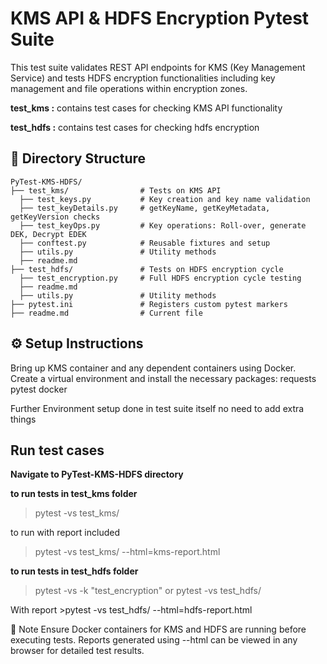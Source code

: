 #    KMS API & HDFS Encryption Pytest Suite


This test suite validates REST API endpoints for KMS (Key Management Service) and tests HDFS encryption functionalities including key management and file operations within encryption zones.

**test_kms  :** contains test cases for checking KMS API functionality  

**test_hdfs :** contains test cases for checking hdfs encryption

## 📂 Directory Structure

```
PyTest-KMS-HDFS/
├── test_kms/                # Tests on KMS API
  ├── test_keys.py           # Key creation and key name validation
  ├── test_keyDetails.py     # getKeyName, getKeyMetadata, getKeyVersion checks
  ├── test_keyOps.py         # Key operations: Roll-over, generate DEK, Decrypt EDEK
  ├── conftest.py            # Reusable fixtures and setup
  ├── utils.py               # Utility methods
  ├── readme.md              
├── test_hdfs/               # Tests on HDFS encryption cycle
  ├── test_encryption.py     # Full HDFS encryption cycle testing
  ├── readme.md
  ├── utils.py               # Utility methods
├── pytest.ini               # Registers custom pytest markers
├── readme.md                # Current file
```

## ⚙️ Setup Instructions
Bring up KMS container and any dependent containers using Docker.
Create a virtual environment and install the necessary packages: requests pytest docker

Further Environment setup  done in test suite itself no need to add extra things

## Run test cases

**Navigate to PyTest-KMS-HDFS directory**

**to run tests in test_kms folder**
> pytest -vs test_kms/

to run with report included
> pytest -vs test_kms/ --html=kms-report.html


**to run tests in test_hdfs folder**

> pytest -vs -k "test_encryption"
or
>pytest -vs test_hdfs/

With report >pytest -vs test_hdfs/ --html=hdfs-report.html

📌 Note
Ensure Docker containers for KMS and HDFS are running before executing tests.
Reports generated using --html can be viewed in any browser for detailed test results.

